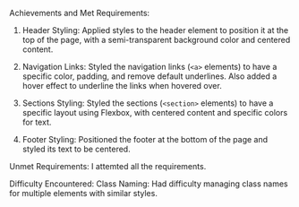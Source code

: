 Achievements and Met Requirements:

1. Header Styling: Applied styles to the header element to position it at the top of the page, with a semi-transparent background color and centered content.
   
2. Navigation Links: Styled the navigation links (`<a>` elements) to have a specific color, padding, and remove default underlines. Also added a hover effect to underline the links when hovered over.
   
3. Sections Styling: Styled the sections (`<section>` elements) to have a specific layout using Flexbox, with centered content and specific colors for text.

4. Footer Styling: Positioned the footer at the bottom of the page and styled its text to be centered.

Unmet Requirements:
I attemted all the requirements.

Difficulty Encountered:
Class Naming: Had difficulty managing class names for multiple elements with similar styles.
